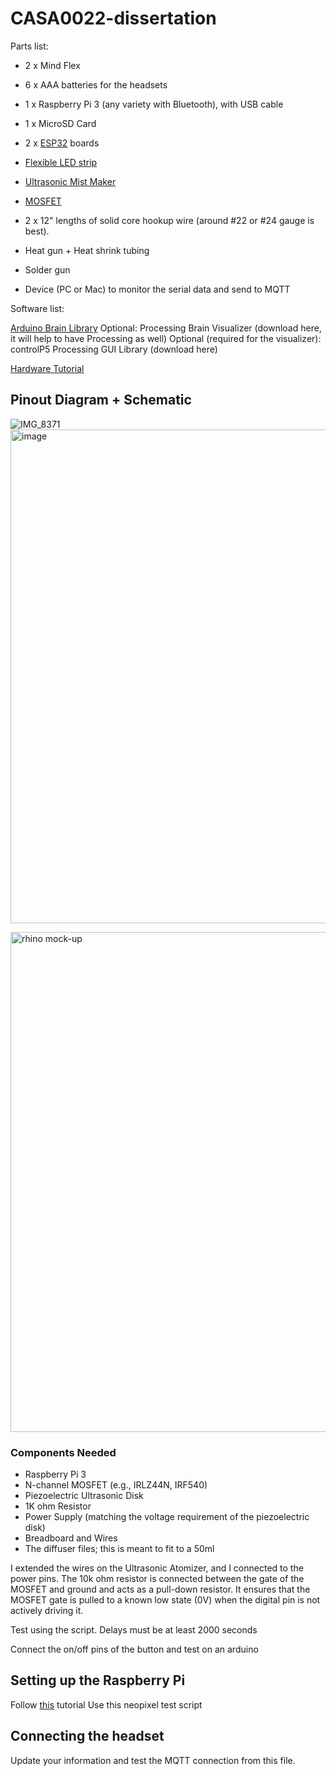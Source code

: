 # CASA0022-dissertation


Parts list:

- 2 x Mind Flex
- 6 x AAA batteries for the headsets
- 1 x Raspberry Pi 3 (any variety with Bluetooth), with USB cable
- 1 x MicroSD Card 
- 2 x [ESP32](https://wiki.dfrobot.com/FireBeetle_Board_ESP32_E_SKU_DFR0654) boards
- [Flexible LED strip](https://shop.pimoroni.com/products/flexible-rgbw-led-strip-neopixel-ws2812-sk6812-compatible?variant=30260032733267)
- [Ultrasonic Mist Maker](https://www.amazon.co.uk/dp/B0CY2FSGDD?psc=1&ref=ppx_yo2ov_dt_b_product_details)
- [MOSFET](https://cdn.sparkfun.com/datasheets/Components/General/FQP30N06L.pdf)

- 2 x 12" lengths of solid core hookup wire (around #22 or #24 gauge is best).
- Heat gun + Heat shrink tubing
- Solder gun

- Device (PC or Mac) to monitor the serial data and send to MQTT


Software list:

[Arduino Brain Library](https://github.com/kitschpatrol/Brain) 
Optional: Processing Brain Visualizer (download here, it will help to have Processing as well)
Optional (required for the visualizer): controlP5 Processing GUI Library (download here)

[Hardware Tutorial](https://frontiernerds.com/brain-hack)

## Pinout Diagram + Schematic 
![IMG_8371](https://github.com/user-attachments/assets/beddaf97-7282-4afb-b4e8-a6c367a4bd16)
<img width="790" alt="image" src="https://github.com/user-attachments/assets/09533962-a25a-4786-bbec-89ba633fe305">



<img width="800" alt="rhino mock-up" src="https://github.com/user-attachments/assets/76588905-08d9-483c-a3fc-3ec6f3cebd6f">

### Components Needed
- Raspberry Pi 3
- N-channel MOSFET (e.g., IRLZ44N, IRF540)
- Piezoelectric Ultrasonic Disk
- 1K ohm Resistor 
- Power Supply (matching the voltage requirement of the piezoelectric disk)
- Breadboard and Wires
- The diffuser files; this is meant to fit to a 50ml

I extended the wires on the Ultrasonic Atomizer, and I connected to the power pins. 
The 10k ohm resistor is connected between the gate of the MOSFET and ground and acts as a pull-down resistor. It ensures that the MOSFET gate is pulled to a known low state (0V) when the digital pin is not actively driving it. 

Test using the script. Delays must be at least 2000 seconds 

Connect the on/off pins of the button and test on an arduino 


## Setting up the Raspberry Pi 
Follow [this](https://www.tomshardware.com/reviews/raspberry-pi-headless-setup-how-to,6028.html) tutorial
Use this neopixel test script 

## Connecting the headset
Update your information and test the MQTT connection from this file. 

